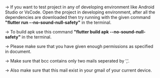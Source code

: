 -> If you want to test project in any of developing environment like Android Studio or VsCode.
Open the project in developing environment, after all the dependencies are downloaded then try running with the given command <b>"flutter run --no-sound-null-safety"</b> in the terminal.

-> To build apk use this command <b>"flutter build apk --no-sound-null-safety"</b> in the terminal.

-> Please make sure that you have given enough permissions as specified in document.

-> Make sure that bcc contains only two mails seperated by ','.

-> Also make sure that this mail exist in your gmail of your current device.
